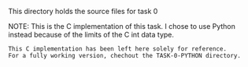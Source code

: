 This directory holds the source files for task 0

NOTE: 	This is the C implementation of this task.
	I chose to use Python instead because of the limits of the C int data type.

	This C implementation has been left here solely for reference. 
	For a fully working version, chechout the TASK-0-PYTHON directory.
